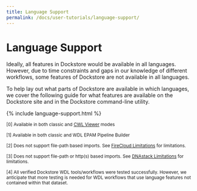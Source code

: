 ```yaml
---
title: Language Support
permalink: /docs/user-tutorials/language-support/
---
```


# Language Support

Ideally, all features in Dockstore would be available in all languages. 
However, due to time constraints and gaps in our knowledge of different workflows, some features of Dockstore are not available in all languages. 

To help lay out what parts of Dockstore are available in which languages, we cover the following guide for what features are available on the Dockstore site and in the Dockstore command-line utility. 

{% include language-support.html %}

<sup>[0] Available in both classic and <a href="https://view.commonwl.org/">CWL Viewer</a> modes 
</sup>

<sup>[1] Available in both classic and WDL EPAM Pipeline Builder
</sup>

<sup>[2] Does not support file-path based imports. See [FireCloud Limitations](/docs/user-tutorials/firecloud-launch-with/#limitations) for limitations.
</sup>

<sup>[3] Does not support file-path or http(s) based imports. See [DNAstack Limitations](/docs/user-tutorials/dnastack-launch-with/#limitations) for limitations.
</sup>

<sup> [4] All verified Dockstore WDL tools/workflows were tested successfully. However, we anticipate that more testing is needed for WDL workflows that use language features not contained within that dataset.</sup>
